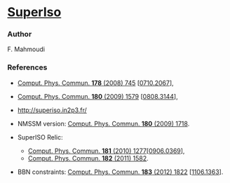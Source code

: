 [SuperIso](http://superiso.in2p3.fr/)
=========

### Author

   F. Mahmoudi

### References



 * [Comput. Phys. Commun. **178** (2008) 745](http://dx.doi.org/10.1016/j.cpc.2007.12.006) [[0710.2067](http://arxiv.org/abs/0710.2067)],
 * [Comput. Phys. Commun. **180** (2009) 1579](http://dx.doi.org/10.1016/j.cpc.2009.02.017) [[0808.3144](http://arxiv.org/abs/0808.3144)],
 * http://superiso.in2p3.fr/

 * NMSSM version: [Comput. Phys. Commun. **180** (2009) 1718](http://dx.doi.org/10.1016/j.cpc.2009.05.001).

 * SuperISO Relic:
     * [Comput. Phys. Commun. **181** (2010) 1277](http://dx.doi.org/10.1016/j.cpc.2010.03.010)[[0906.0369](http://arxiv.org/abs/0906.0369)],
     * [Comput. Phys. Commun. **182** (2011) 1582](http://dx.doi.org/10.1016/j.cpc.2011.03.019).

 * BBN constraints: [Comput. Phys. Commun. **183** (2012) 1822](http://dx.doi.org/10.1016/j.cpc.2012.03.018) [[1106.1363](http://arxiv.org/abs/1106.1363)].
